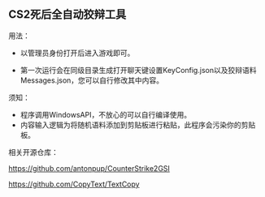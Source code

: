﻿## CS2死后全自动狡辩工具
用法：
* 以管理员身份打开后进入游戏即可。

* 第一次运行会在同级目录生成打开聊天键设置KeyConfig.json以及狡辩语料Messages.json，您可以自行修改其中内容。

须知：
* 程序调用WindowsAPI，不放心的可以自行编译使用。
* 内容输入逻辑为将随机语料添加到剪贴板进行粘贴，此程序会污染你的剪贴板。

相关开源仓库：

https://github.com/antonpup/CounterStrike2GSI

https://github.com/CopyText/TextCopy